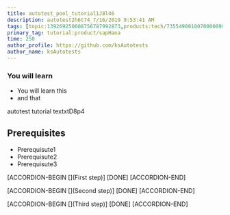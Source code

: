 ```yaml
---
title: autotest_pool_tutorial1J8l46
description: autotest2h6t74_7/16/2019 9:53:41 AM
tags: [topic:139269250608756787992873,products:tech/73554900100700000996,tutorial:experience/advanced]
primary_tag: tutorial:product/sapHana
time: 250
author_profile: https://github.com/ksAutotests
author_name: ksAutotests
---
```

### You will learn
- You will learn this
- and that

autotest tutorial textxtD8p4

## Prerequisites
- Prerequisute1
- Prerequisute2
- Prerequisute3

[ACCORDION-BEGIN [](First step)]
[DONE]
[ACCORDION-END]

[ACCORDION-BEGIN [](Second step)]
[DONE]
[ACCORDION-END]

[ACCORDION-BEGIN [](Third step)]
[DONE]
[ACCORDION-END]

